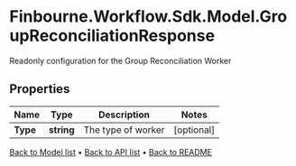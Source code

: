 # Finbourne.Workflow.Sdk.Model.GroupReconciliationResponse
Readonly configuration for the Group Reconciliation Worker

## Properties

Name | Type | Description | Notes
------------ | ------------- | ------------- | -------------
**Type** | **string** | The type of worker | [optional] 

[Back to Model list](../README.md#documentation-for-models) &#8226; [Back to API list](../README.md#documentation-for-api-endpoints) &#8226; [Back to README](../README.md)

